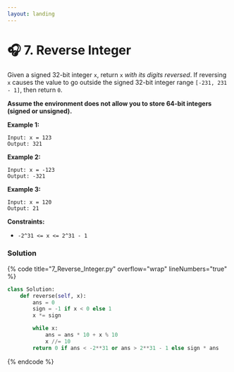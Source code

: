 ```yaml
---
layout: landing
---
```


# 🎧 7. Reverse Integer



Given a signed 32-bit integer `x`, return `x` _with its digits reversed_. If reversing `x` causes the value to go outside the signed 32-bit integer range `[-231, 231 - 1]`, then return `0`.

**Assume the environment does not allow you to store 64-bit integers (signed or unsigned).**

&#x20;

**Example 1:**

```
Input: x = 123
Output: 321
```

**Example 2:**

```
Input: x = -123
Output: -321
```

**Example 3:**

```
Input: x = 120
Output: 21
```

&#x20;

**Constraints:**

* `-2^31 <= x <= 2^31 - 1`

### Solution

{% code title="7_Reverse_Integer.py" overflow="wrap" lineNumbers="true" %}
```python
class Solution:
    def reverse(self, x):
        ans = 0
        sign = -1 if x < 0 else 1
        x *= sign

        while x:
            ans = ans * 10 + x % 10
            x //= 10
        return 0 if ans < -2**31 or ans > 2**31 - 1 else sign * ans
```
{% endcode %}
